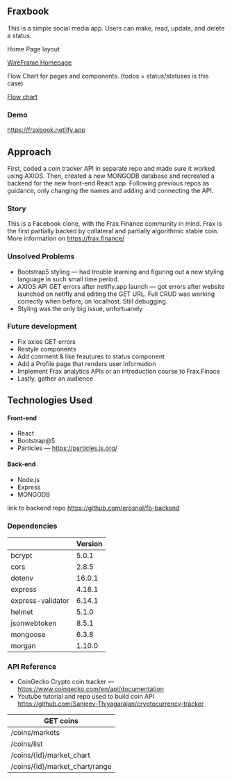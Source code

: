 ## Fraxbook 

This is a simple social media app. Users can make, read, update, and delete a status.

Home Page layout 

[WireFrame Homepage](https://github.com/erosnol/fraxbook/tree/main/frax-book/frontend/FraxBookHome.png)


Flow Chart for pages and components. (todos = status/statuses is this case)

[Flow chart](https://github.com/erosnol/fraxbook/tree/main/frax-book/frontend/components-tree.png)

### Demo

https://fraxbook.netlify.app

## Approach

First, coded a coin tracker API in separate repo and made sure it worked using AXIOS. Then, created a new MONGODB database and recreated a backend for the new front-end React app. Following previous repos as guidance, only changing the names and adding and connecting the API.


### Story

This is a Facebook clone, with the Frax.Finance community in mind. Frax is the first partially backed by collateral and partially algorithmic stable coin. More information on https://frax.finance/


### Unsolved Problems

- Bootstrap5 styling — had trouble learning and figuring out a new styling language in such small time period. 
- AXIOS API GET errors after netifly.app launch — got errors after website launched on netifly and editing the GET URL. Full CRUD was working correctly when before, on localhost. Still debugging.
- Styling was the only big issue, unfortuanely 


### Future development 

- Fix axios GET errors 
- Restyle components
- Add comment & like feautures to status component
- Add a Profile page that renders user information 
- Implement Frax analytics APIs or an introduction course to Frax.Finace
- Lastly, gather an audience 


## Technologies Used

#### Front-end

- React
- Bootstrap@5
- Particles — https://particles.js.org/

#### Back-end

- Node.js
- Express
- MONGODB
 
 link to backend repo https://github.com/erosnol/fb-backend


### Dependencies

|                    | Version |
| ------------------ | ------- |
| bcrypt             | 5.0.1   |
| cors               | 2.8.5   |
| dotenv             | 16.0.1  |
| express            | 4.18.1  |
| express-validator  | 6.14.1  |
| helmet             | 5.1.0   |
| jsonwebtoken       | 8.5.1   |
| mongoose           | 6.3.8   |
| morgan             | 1.10.0  |

### API Reference 
- CoinGecko Crypto coin tracker — https://www.coingecko.com/en/api/documentation
- Youtube tutorial and repo used to build coin API https://github.com/Sanjeev-Thiyagarajan/cryptocurrency-tracker

| GET coins                     | 
| ------------------------------|             
| /coins​/markets                |
| /coins/list                   |
| /coins/{id}/market_chart      |
| /coins/{id}/market_chart/range|

